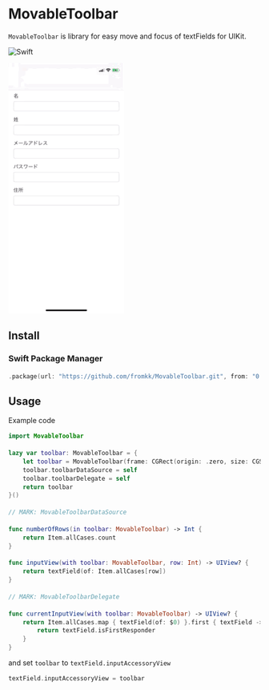 # MovableToolbar

`MovableToolbar` is library for easy move and focus of textFields for UIKit.

![Swift](https://github.com/fromkk/MovableToolbar/workflows/Swift/badge.svg)

![sample](./Resources/sample.gif)

## Install

### Swift Package Manager

```swift
.package(url: "https://github.com/fromkk/MovableToolbar.git", from: "0.0.1"),
```

## Usage

Example code

```swift
import MovableToolbar

lazy var toolbar: MovableToolbar = {
    let toolbar = MovableToolbar(frame: CGRect(origin: .zero, size: CGSize(width: view.bounds.size.width, height: 44)))
    toolbar.toolbarDataSource = self
    toolbar.toolbarDelegate = self
    return toolbar
}()

// MARK: MovableToolbarDataSource

func numberOfRows(in toolbar: MovableToolbar) -> Int {
    return Item.allCases.count
}

func inputView(with toolbar: MovableToolbar, row: Int) -> UIView? {
    return textField(of: Item.allCases[row])
}

// MARK: MovableToolbarDelegate

func currentInputView(with toolbar: MovableToolbar) -> UIView? {
    return Item.allCases.map { textField(of: $0) }.first { textField -> Bool in
        return textField.isFirstResponder
    }
}
```

and set `toolbar` to `textField.inputAccessoryView`

```swift
textField.inputAccessoryView = toolbar
```

